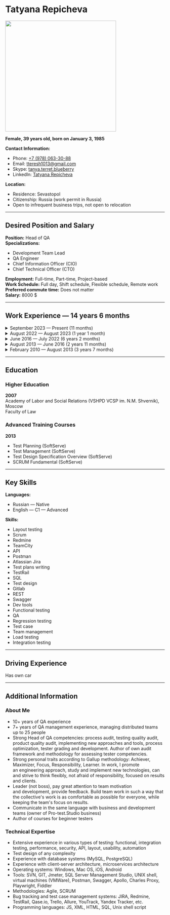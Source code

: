 # Tatyana Repicheva

<img src="https://s610vla.storage.yandex.net/rdisk/34db93e2359bba8805556330df0cdb69918006adf9d4c56edd9d6466ac1a2ffe/66995d1f/2_SpWt3s-WnTmBL-7lf9_T0b21UOKIPZiFVXg0vz9H2KbSdunAObQ2cdtuZq8RIPEqkc3UNHnHUJ3Psc1vvwCQ==?uid=0&filename=AVD_6406-2%202.jpg&disposition=inline&hash=&limit=0&content_type=image%2Fjpeg&owner_uid=0&fsize=3755499&hid=9424a4ec3696323668b3f8174b30e709&media_type=image&tknv=v2&etag=5ed5d38bb84a8d9141c252f2396f4916&ts=61d89a52a45c0&s=ba08954c9e95e0ad2406cfada7b47f89d630d110aef4513c3a454bf24af63d90&pb=U2FsdGVkX18LTnGOpl76k56QO_33y_NTgKRgUAwspjnTpP36yy9hrlEnbMajiMZUKa9j-rzMmEw8C-0L7LBPtq_jfrOLRJ1-A-F78lue94o" width="350"/>

**Female, 39&nbsp;years&nbsp;old, born&nbsp;on January 3,&nbsp;1985**

**Contact Information:**
- Phone: [+7&nbsp;(978)&nbsp;063-30-88](tel:79780633088)
- Email: [tteresh1013@gmail.com](mailto:tteresh1013@gmail.com)
- Skype: [tanya.terret.blueberry](skype:tanya.terret.blueberry)
- LinkedIn: [Tatyana Repicheva](https://linkedin.com/tatyanarepicheva/)

**Location:**
- Residence: Sevastopol
- Citizenship: Russia (work&nbsp;permit in&nbsp;Russia)
- Open to&nbsp;infrequent business trips, not&nbsp;open to&nbsp;relocation

---

## Desired Position and&nbsp;Salary

**Position:** Head&nbsp;of&nbsp;QA  
**Specializations:**  
- Development Team&nbsp;Lead
- QA&nbsp;Engineer
- Chief Information Officer (CIO)
- Chief Technical Officer (CTO)

**Employment:** Full-time, Part-time, Project-based  
**Work Schedule:** Full&nbsp;day, Shift&nbsp;schedule, Flexible&nbsp;schedule, Remote&nbsp;work  
**Preferred commute&nbsp;time:** Does&nbsp;not&nbsp;matter  
**Salary:** 8000&nbsp;$

---

## Work Experience — 14&nbsp;years 6&nbsp;months

<details>
  <summary>September 2023&nbsp;— Present (11&nbsp;months)</summary>

<br>

  **Purrweb**, Omsk
  <br>Website: [purrweb.com](https://purrweb.com)
  <br>Industry: Information Technology, System Integration, Internet

  **Head&nbsp;of&nbsp;QA**
  - Analysis (audit) of&nbsp;quality processes in&nbsp;testing projects
  - Monitoring implementation of&nbsp;improvement plans in&nbsp;projects
  - Monitoring KPI performance
  - Resource planning, team formation (hiring/firing)
  - Organizing internships, onboarding
  - Organizing testing activities (API, load, security, automation)
  - Training and&nbsp;developing the&nbsp;team: assistance with&nbsp;training materials, manual and&nbsp;automated knowledge checks, defining grades
  - Defining QA&nbsp;standards and&nbsp;regulations
  - Planning QA&nbsp;department finances
  - Communication with&nbsp;other departments: HR, PM, Sales, Design
  - Reporting: on&nbsp;salaries, business performance, QA&nbsp;metrics

  **Achievements:**
  - Built QA&nbsp;organizational structure, mentoring institute
  - Introduced knowledge assessment and&nbsp;grading system
  - Established test automation from&nbsp;scratch in&nbsp;the&nbsp;company
  - Conducted training sessions for&nbsp;project managers on&nbsp;QA
  - Developed a&nbsp;product segmentation constructor for&nbsp;the&nbsp;sales department and&nbsp;corresponding QA&nbsp;services
</details>

<details>
  <summary>August 2022&nbsp;— August 2023 (1&nbsp;year 1&nbsp;month)</summary>

  <br>
  
  **UULA**, Kuwait
  <br>Website: [uula.com](https://uula.com)

  **QA&nbsp;Principal**
  - Establishing processes and&nbsp;standards for&nbsp;product testing (educational portal)
  - Developing quality metrics
  - Team formation: onboarding, motivation, performance analysis of&nbsp;QA&nbsp;engineers, training and&nbsp;developing QA&nbsp;engineers
  - Reviewing test documentation
  - Conducting lectures, quarterly knowledge assessments for&nbsp;QA&nbsp;engineers, mentoring, updating QA&nbsp;knowledge base
  - Researching and&nbsp;implementing new&nbsp;types of&nbsp;testing (load testing, security testing)

  **Achievements:**
  - Implemented employee evaluation process across different grades, developed a&nbsp;competency matrix
  - Implemented Qase.io as&nbsp;a&nbsp;test&nbsp;case management system instead&nbsp;of&nbsp;Xray
</details>

<details>
  <summary>June 2016&nbsp;— July 2022 (6&nbsp;years 2&nbsp;months)</summary>

  <br>
  
  **Blueberry Consultants**  
  Website: [bbconsult.co.uk](https://www.bbconsult.co.uk)  
  Industry: Information Technology, System Integration, Internet

  **QC&nbsp;Manager**
  - Organizing the&nbsp;testing process for&nbsp;over 15&nbsp;projects (web, desktop, mobile applications for&nbsp;medical institutions, ecom, fintech)
  - Managing QA&nbsp;department: mentoring, recruitment, team motivation, organizing work, and&nbsp;creating roadmaps, resource allocation, performance review
  - Establishing effective interaction with&nbsp;senior managers and&nbsp;client teams (Project managers)
  - Quality analysis of&nbsp;testing, collecting metrics, improving testing processes and&nbsp;team performance
  - Reviewing test cases (TestLink, Allure, Qase.io, BDD-Cucumber)
  - Studying systems, testing requirements
  - Writing documentation for&nbsp;general use (Confluence)
  - Reporting/bug tracking (PTS)
  - Web and&nbsp;mobile application testing
  - Running automated tests, analyzing failures
  - Log analysis

  **Achievements:**
  - Accelerated the&nbsp;testing process by&nbsp;35% in&nbsp;key areas by&nbsp;reviewing all&nbsp;processes and&nbsp;eliminating ineffective testing approaches
  - Established effective department work, built processes, achieved independent work of&nbsp;testers on&nbsp;10+&nbsp;projects with&nbsp;minimal supervision
  - Formed a&nbsp;stable and&nbsp;strong cohesive team, turnover reduced to&nbsp;zero
  - Implemented automated testing
  - Introduced test&nbsp;case management practice
</details>

<details>
  <summary>August 2013&nbsp;— June 2016 (2&nbsp;years 11&nbsp;months)</summary>

  <br>
  
  **SoftServe**, Ukraine
  <br>Website: [softserve.ua](https://www.softserve.ua)  
  Industry: Information Technology, System Integration, Internet

  **QA&nbsp;Lead**
  - Developing and&nbsp;maintaining Test&nbsp;Plan and&nbsp;Test&nbsp;Strategy
  - Planning and&nbsp;improving QA&nbsp;process on&nbsp;the&nbsp;project
  - Requirement analysis
  - Creating and&nbsp;maintaining QA&nbsp;artifacts and&nbsp;metrics (test coverage, test&nbsp;cases and&nbsp;test&nbsp;reports, defect statistics)
  - Escalating issues related to&nbsp;project requirements (software, hardware, resources)
  - Training, coordinating QA&nbsp;team of&nbsp;5&nbsp;engineers, task distribution, reviewing various QA&nbsp;team reports
  - Writing, maintaining, improving test&nbsp;cases
  - Attending regular meetings with&nbsp;stakeholders, discussing weekly status with&nbsp;project management
  - Documenting testing activities, including testing results, test&nbsp;coverage, necessary resources, defect tracking
  - Identifying and&nbsp;mitigating project risks

  **Achievements:**
  - Prepared QA&nbsp;engineers team for&nbsp;ISTQB exam
  - Implemented load testing using&nbsp;Jmeter
  - Developed an&nbsp;adaptation plan and&nbsp;program
  - Optimized regression testing
  - Established interaction between QA&nbsp;team and&nbsp;developers/analysts
</details>

<details>
  <summary>February 2010&nbsp;— August 2013 (3&nbsp;years 7&nbsp;months)</summary>

  <br>
  
  **“ISD” (Information Systems Development)**, Ukraine
  <br>Website: [isd.dp.ua](https://www.isd.dp.ua)  
  Industry: Information Technology, System Integration, Internet

  **QC&nbsp;Engineer**
  - Writing, reviewing, correcting, updating, and&nbsp;executing test&nbsp;scenarios for&nbsp;software based&nbsp;on&nbsp;requirement analysis
  - All&nbsp;types of&nbsp;manual testing
  - Analyzing program code to&nbsp;write testing scenarios
  - Assisting in&nbsp;developing Test&nbsp;plan and&nbsp;Test&nbsp;scenarios
  - Working with&nbsp;bug tracking system, preparing documentation, verifying defects and&nbsp;errors after&nbsp;fixing, writing test&nbsp;reports for&nbsp;company management or&nbsp;clients
  - Analyzing test&nbsp;results
  - Communicating with&nbsp;programmers and&nbsp;other stakeholders to&nbsp;explain/identify the&nbsp;causes of&nbsp;defects/errors
  - Estimating task completion time

  **Achievements:**
  - Was the&nbsp;only tester on&nbsp;the&nbsp;project, learned to&nbsp;work autonomously, managed projects independently
</details>

---

## Education

### Higher Education

**2007**  
Academy of&nbsp;Labor and&nbsp;Social Relations (VSHPD VCSP&nbsp;im.&nbsp;N.M.&nbsp;Shvernik), Moscow  
Faculty of&nbsp;Law

### Advanced Training&nbsp;Courses

**2013**  
- Test Planning (SoftServe)
- Test Management (SoftServe)
- Test Design Specification Overview (SoftServe)
- SCRUM Fundamental (SoftServe)

---

## Key&nbsp;Skills

**Languages:**  
- Russian — Native
- English — C1&nbsp;— Advanced

**Skills:**  
- Layout testing
- Scrum
- Redmine
- TeamCity
- API
- Postman
- Atlassian Jira
- Test plans writing
- TestRail
- SQL
- Test design
- Gitlab
- REST
- Swagger
- Dev&nbsp;tools
- Functional testing
- QA
- Regression testing
- Test&nbsp;case
- Team management
- Load testing
- Integration testing

---

## Driving&nbsp;Experience

Has own&nbsp;car

---

## Additional Information

### About&nbsp;Me
- 10+&nbsp;years of&nbsp;QA experience
- 7+&nbsp;years of&nbsp;QA management experience, managing distributed teams up&nbsp;to&nbsp;25&nbsp;people
- Strong Head&nbsp;of&nbsp;QA competencies: process audit, testing quality audit, product quality audit, implementing new&nbsp;approaches and&nbsp;tools, process optimization, tester grading and&nbsp;development. Author of&nbsp;own audit framework and&nbsp;methodology for&nbsp;assessing tester competencies.
- Strong personal traits according to&nbsp;Gallup methodology: Achiever, Maximizer, Focus, Responsibility, Learner. In&nbsp;work, I&nbsp;promote an&nbsp;engineering approach, study and&nbsp;implement new&nbsp;technologies, can and&nbsp;strive to&nbsp;think flexibly, not&nbsp;afraid of&nbsp;responsibility, focused on&nbsp;results and&nbsp;clients.
- Leader (not&nbsp;boss), pay great attention to&nbsp;team motivation and&nbsp;development, provide feedback. Build team work in&nbsp;such a&nbsp;way that the&nbsp;collective's work is&nbsp;as&nbsp;comfortable as&nbsp;possible for&nbsp;everyone, while keeping the&nbsp;team's focus on&nbsp;results.
- Communicate in&nbsp;the&nbsp;same language with&nbsp;business and&nbsp;development teams (owner of&nbsp;Pro-test.Studio business)
- Author of&nbsp;courses for&nbsp;beginner testers

### Technical&nbsp;Expertise
- Extensive experience in&nbsp;various types of&nbsp;testing: functional, integration testing, performance, security, API, layout, usability, automation
- Test&nbsp;design of&nbsp;any complexity
- Experience with&nbsp;database systems (MySQL, PostgreSQL)
- Experience with&nbsp;client-server architecture, microservices architecture
- Operating systems: Windows, Mac&nbsp;OS, iOS, Android
- Tools: SVN, GIT, Jmeter, SQL&nbsp;Server Management Studio, UNIX&nbsp;shell, virtual machines (VMWare), Postman, Swagger, Apollo, Charles Proxy, Playwright, Fiddler
- Methodologies: Agile, SCRUM
- Bug tracking and&nbsp;test&nbsp;case management systems: JIRA, Redmine, TestRail, Qase.io, Trello, Allure, YouTrack, Yandex Tracker, etc.
- Programming languages: JS, XML, HTML, SQL, Unix&nbsp;shell&nbsp;script
